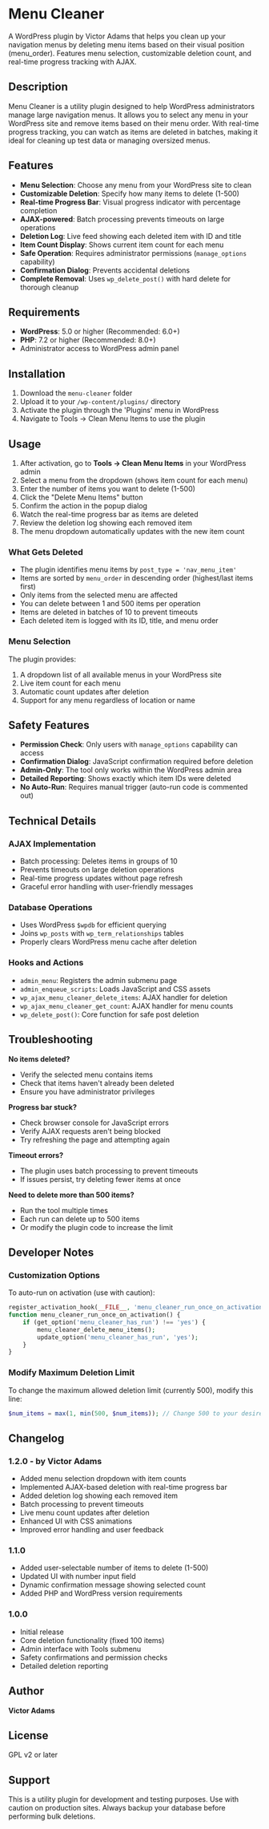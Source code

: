 # Menu Cleaner

A WordPress plugin by Victor Adams that helps you clean up your navigation menus by deleting menu items based on their visual position (menu_order). Features menu selection, customizable deletion count, and real-time progress tracking with AJAX.

## Description

Menu Cleaner is a utility plugin designed to help WordPress administrators manage large navigation menus. It allows you to select any menu in your WordPress site and remove items based on their menu order. With real-time progress tracking, you can watch as items are deleted in batches, making it ideal for cleaning up test data or managing oversized menus.

## Features

- **Menu Selection**: Choose any menu from your WordPress site to clean
- **Customizable Deletion**: Specify how many items to delete (1-500)
- **Real-time Progress Bar**: Visual progress indicator with percentage completion
- **AJAX-powered**: Batch processing prevents timeouts on large operations
- **Deletion Log**: Live feed showing each deleted item with ID and title
- **Item Count Display**: Shows current item count for each menu
- **Safe Operation**: Requires administrator permissions (`manage_options` capability)
- **Confirmation Dialog**: Prevents accidental deletions
- **Complete Removal**: Uses `wp_delete_post()` with hard delete for thorough cleanup

## Requirements

- **WordPress**: 5.0 or higher (Recommended: 6.0+)
- **PHP**: 7.2 or higher (Recommended: 8.0+)
- Administrator access to WordPress admin panel

## Installation

1. Download the `menu-cleaner` folder
2. Upload it to your `/wp-content/plugins/` directory
3. Activate the plugin through the 'Plugins' menu in WordPress
4. Navigate to Tools → Clean Menu Items to use the plugin

## Usage

1. After activation, go to **Tools → Clean Menu Items** in your WordPress admin
2. Select a menu from the dropdown (shows item count for each menu)
3. Enter the number of items you want to delete (1-500)
4. Click the "Delete Menu Items" button
5. Confirm the action in the popup dialog
6. Watch the real-time progress bar as items are deleted
7. Review the deletion log showing each removed item
8. The menu dropdown automatically updates with the new item count

### What Gets Deleted

- The plugin identifies menu items by `post_type = 'nav_menu_item'`
- Items are sorted by `menu_order` in descending order (highest/last items first)
- Only items from the selected menu are affected
- You can delete between 1 and 500 items per operation
- Items are deleted in batches of 10 to prevent timeouts
- Each deleted item is logged with its ID, title, and menu order

### Menu Selection

The plugin provides:
1. A dropdown list of all available menus in your WordPress site
2. Live item count for each menu
3. Automatic count updates after deletion
4. Support for any menu regardless of location or name

## Safety Features

- **Permission Check**: Only users with `manage_options` capability can access
- **Confirmation Dialog**: JavaScript confirmation required before deletion
- **Admin-Only**: The tool only works within the WordPress admin area
- **Detailed Reporting**: Shows exactly which item IDs were deleted
- **No Auto-Run**: Requires manual trigger (auto-run code is commented out)

## Technical Details

### AJAX Implementation
- Batch processing: Deletes items in groups of 10
- Prevents timeouts on large deletion operations
- Real-time progress updates without page refresh
- Graceful error handling with user-friendly messages

### Database Operations
- Uses WordPress `$wpdb` for efficient querying
- Joins `wp_posts` with `wp_term_relationships` tables
- Properly clears WordPress menu cache after deletion

### Hooks and Actions
- `admin_menu`: Registers the admin submenu page
- `admin_enqueue_scripts`: Loads JavaScript and CSS assets
- `wp_ajax_menu_cleaner_delete_items`: AJAX handler for deletion
- `wp_ajax_menu_cleaner_get_count`: AJAX handler for menu counts
- `wp_delete_post()`: Core function for safe post deletion

## Troubleshooting

**No items deleted?**
- Verify the selected menu contains items
- Check that items haven't already been deleted
- Ensure you have administrator privileges

**Progress bar stuck?**
- Check browser console for JavaScript errors
- Verify AJAX requests aren't being blocked
- Try refreshing the page and attempting again

**Timeout errors?**
- The plugin uses batch processing to prevent timeouts
- If issues persist, try deleting fewer items at once

**Need to delete more than 500 items?**
- Run the tool multiple times
- Each run can delete up to 500 items
- Or modify the plugin code to increase the limit

## Developer Notes

### Customization Options

To auto-run on activation (use with caution):
```php
register_activation_hook(__FILE__, 'menu_cleaner_run_once_on_activation');
function menu_cleaner_run_once_on_activation() {
    if (get_option('menu_cleaner_has_run') !== 'yes') {
        menu_cleaner_delete_menu_items();
        update_option('menu_cleaner_has_run', 'yes');
    }
}
```

### Modify Maximum Deletion Limit

To change the maximum allowed deletion limit (currently 500), modify this line:
```php
$num_items = max(1, min(500, $num_items)); // Change 500 to your desired maximum
```

## Changelog

### 1.2.0 - by Victor Adams
- Added menu selection dropdown with item counts
- Implemented AJAX-based deletion with real-time progress bar
- Added deletion log showing each removed item
- Batch processing to prevent timeouts
- Live menu count updates after deletion
- Enhanced UI with CSS animations
- Improved error handling and user feedback

### 1.1.0
- Added user-selectable number of items to delete (1-500)
- Updated UI with number input field
- Dynamic confirmation message showing selected count
- Added PHP and WordPress version requirements

### 1.0.0
- Initial release
- Core deletion functionality (fixed 100 items)
- Admin interface with Tools submenu
- Safety confirmations and permission checks
- Detailed deletion reporting

## Author

**Victor Adams**

## License

GPL v2 or later

## Support

This is a utility plugin for development and testing purposes. Use with caution on production sites. Always backup your database before performing bulk deletions.